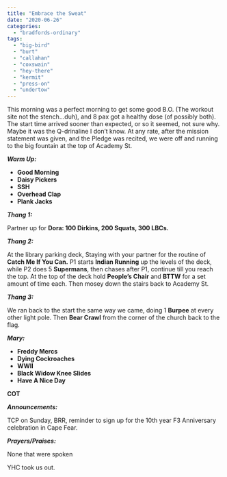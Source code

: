 ```yaml
---
title: "Embrace the Sweat"
date: "2020-06-26"
categories: 
  - "bradfords-ordinary"
tags: 
  - "big-bird"
  - "burt"
  - "callahan"
  - "coxswain"
  - "hey-there"
  - "kermit"
  - "press-on"
  - "undertow"
---
```


This morning was a perfect morning to get some good B.O. (The workout site not the stench...duh), and 8 pax got a healthy dose (of possibly both). The start time arrived sooner than expected, or so it seemed, not sure why. Maybe it was the Q-drinaline I don’t know. At any rate, after the mission statement was given, and the Pledge was recited, we were off and running to the big fountain at the top of Academy St.

_**Warm Up:**_

- **Good Morning**
- **Daisy Pickers**
- **SSH**
- **Overhead Clap**
- **Plank Jacks**

_**Thang 1:**_

Partner up for **Dora: 100 Dirkins, 200 Squats, 300 LBCs.**

_**Thang 2:**_

At the library parking deck, Staying with your partner for the routine of **Catch Me If You Can.** P1 starts **Indian Running** up the levels of the deck, while P2 does 5 **Supermans**, then chases after P1, continue till you reach the top. At the top of the deck hold **People’s Chair** and **BTTW** for a set amount of time each. Then mosey down the stairs back to Academy St.

_**Thang 3:**_

We ran back to the start the same way we came, doing 1 **Burpee** at every other light pole. Then **Bear Crawl** from the corner of the church back to the flag.

_**Mary:**_

- **Freddy Mercs**
- **Dying Cockroaches**
- **WWII**
- **Black Widow Knee Slides**
- **Have A Nice Day**

**COT**

_**Announcements:**_

TCP on Sunday, BRR, reminder to sign up for the 10th year F3 Anniversary celebration in Cape Fear.

_**Prayers/Praises:**_

None that were spoken

YHC took us out.
